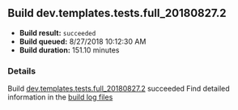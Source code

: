 ## Build dev.templates.tests.full_20180827.2
- **Build result:** `succeeded`
- **Build queued:** 8/27/2018 10:12:30 AM
- **Build duration:** 151.10 minutes
### Details
Build [dev.templates.tests.full_20180827.2](https://winappstudio.visualstudio.com/web/build.aspx?pcguid=a4ef43be-68ce-4195-a619-079b4d9834c2&builduri=vstfs%3a%2f%2f%2fBuild%2fBuild%2f26150) succeeded
Find detailed information in the [build log files](https://uwpctdiags.blob.core.windows.net/buildlogs/dev.templates.tests.full_20180827.2_logs.zip)
